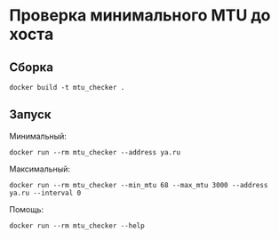 # Проверка минимального MTU до хоста

## Сборка
```
docker build -t mtu_checker .
```

## Запуск
Минимальный:
```
docker run --rm mtu_checker --address ya.ru
```

Максимальный:
```
docker run --rm mtu_checker --min_mtu 68 --max_mtu 3000 --address ya.ru --interval 0
```

Помощь:
```
docker run --rm mtu_checker --help
```
